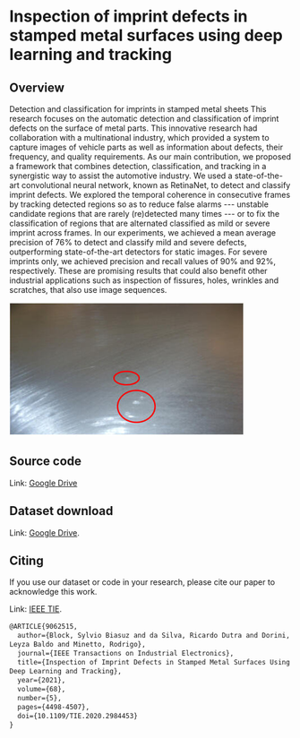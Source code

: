 # Inspection of imprint defects in stamped metal surfaces using deep learning and tracking

## Overview

Detection and classification for imprints in stamped metal sheets
This research focuses on the automatic detection and classification of imprint defects on the surface of metal parts. This innovative research had collaboration with a multinational industry, which provided a system to capture images of vehicle parts as well as information about defects, their frequency, and quality requirements. As our main contribution, we proposed a framework that combines detection, classification, and tracking in a synergistic way to assist the automotive industry. We used a state-of-the-art convolutional neural network, known as RetinaNet, to detect and classify imprint defects. We explored the temporal coherence in consecutive frames by tracking detected regions so as to reduce false alarms --- unstable candidate regions that are rarely (re)detected many times --- or to fix the classification of regions that are alternated classified as mild or severe imprint across frames. In our experiments, we achieved a mean average precision of 76% to detect and classify mild and severe defects, outperforming state-of-the-art detectors for static images. For severe imprints only, we achieved precision and recall values of 90% and 92%, respectively. These are promising results that could also benefit other industrial applications such as inspection of fissures, holes, wrinkles and scratches, that also use image sequences. 

![](/imprint.jpg)

## Source code

Link: [Google Drive](https://drive.google.com/file/d/12CHtJo52kvEnSPuHxwZp5fHU9w9UrH1K/view?usp=sharing)


## Dataset download

Link: [Google Drive](https://drive.google.com/drive/folders/1-kcj73qL-nTVR63k2gz9ZpJ8L-b5wRg2?usp=sharing).

## Citing

If you use our dataset or code in your research, please cite our paper to acknowledge this work. 

Link: [IEEE TIE](https://ieeexplore.ieee.org/abstract/document/9062515).

```
@ARTICLE{9062515,
  author={Block, Sylvio Biasuz and da Silva, Ricardo Dutra and Dorini, Leyza Baldo and Minetto, Rodrigo},
  journal={IEEE Transactions on Industrial Electronics}, 
  title={Inspection of Imprint Defects in Stamped Metal Surfaces Using Deep Learning and Tracking}, 
  year={2021},
  volume={68},
  number={5},
  pages={4498-4507},
  doi={10.1109/TIE.2020.2984453}
}
```
